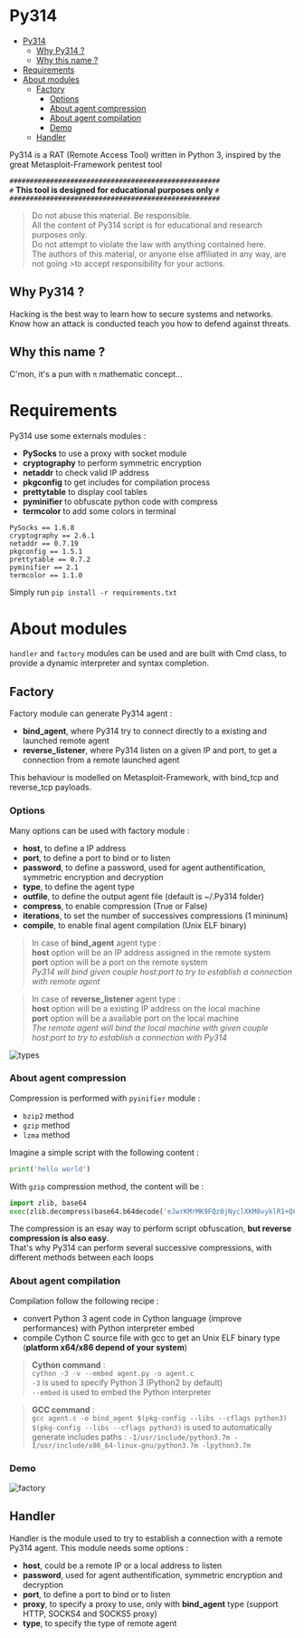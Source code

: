 # Py314

- [Py314](#py314)
  - [Why Py314 ?](#why-py314)
  - [Why this name ?](#why-this-name)
- [Requirements](#requirements)
- [About modules](#about-modules)
  - [Factory](#factory)
    - [Options](#options)
    - [About agent compression](#about-agent-compression)
    - [About agent compilation](#about-agent-compilation)
    - [Demo](#demo)
  - [Handler](#handler)

Py314 is a RAT (Remote Access Tool) written in Python 3, inspired by the great Metasploit-Framework pentest tool


`####################################################`  
`#` **This tool is designed for educational purposes only** `#`  
`####################################################`

>Do not abuse this material. Be responsible.  
>All the content of Py314 script is for educational and research purposes only.  
>Do not attempt to violate the law with anything contained here.  
>The authors of this material, or anyone else affiliated in any way, are not going >to accept responsibility for your actions.  


## Why Py314 ?

Hacking is the best way to learn how to secure systems and networks.  
Know how an attack is conducted teach you how to defend against threats.

## Why this name ? 

C'mon, it's a pun with `π` mathematic concept...


# Requirements

Py314 use some externals modules :  
- **PySocks** to use a proxy with socket module
- **cryptography** to perform symmetric encryption
- **netaddr** to check valid IP address
- **pkgconfig** to get includes for compilation process
- **prettytable** to display cool tables
- **pyminifier** to obfuscate python code with compress
- **termcolor** to add some colors in terminal

```
PySocks == 1.6.8
cryptography == 2.6.1
netaddr == 0.7.19
pkgconfig == 1.5.1
prettytable == 0.7.2
pyminifier == 2.1
termcolor == 1.1.0
```

Simply run `pip install -r requirements.txt`

# About modules

`handler` and `factory` modules can be used and are built with Cmd class, to provide a dynamic interpreter and syntax completion.

## Factory

Factory module can generate Py314 agent : 
- **bind_agent**, where Py314 try to connect directly to a existing and launched remote agent
- **reverse_listener**, where Py314 listen on a given IP and port, to get a connection from a remote launched agent

This behaviour is modelled on Metasploit-Framework, with bind_tcp and reverse_tcp payloads.


### Options

Many options can be used with factory module : 
- **host**, to define a IP address
- **port**, to define a port to bind or to listen
- **password**, to define a password, used for agent authentification, symmetric encryption and decryption
- **type**, to define the agent type
- **outfile**, to define the output agent file (default is ~/.Py314 folder)
- **compress**, to enable compression (True or False)
- **iterations**, to set the number of successives compressions (1 mininum)
- **compile**, to enable final agent compilation (Unix ELF binary)

>In case of **bind_agent** agent type :  
**host** option will be an IP address assigned in the remote system  
**port** option will be a port on the remote system  
*Py314 will bind given couple host:port to try to establish a connection with remote agent*

>In case of **reverse_listener** agent type :   
**host** option will be a existing IP address on the local machine  
**port** option will be a available port on the local machine  
*The remote agent will bind the local machine with given couple host:port to try to establish a connection with Py314*

![types](https://user-images.githubusercontent.com/52102633/71740851-f573e380-2e22-11ea-8e28-3fafc3c6e4d8.png)


### About agent compression

Compression is performed with `pyinifier` module :  
- `bzip2` method
- `gzip` method
- `lzma` method

Imagine a simple script with the following content : 
```py
print('hello world')
```

With `gzip` compression method, the content will be : 
```py
import zlib, base64
exec(zlib.decompress(base64.b64decode('eJwrKMrMK9FQz0jNyclXKM8vyklR1+QCAFYWBzM=')))
```

The compression is an esay way to perform script obfuscation, **but reverse compression is also easy**.  
That's why Py314 can perform several successive compressions, with different methods between each loops

### About agent compilation

Compilation follow the following recipe : 
- convert Python 3 agent code in Cython language (improve performances) with Python interpreter embed
- compile Cython C source file with gcc to get an Unix ELF binary type (**platform x64/x86 depend of your system**)

>**Cython command** :  
`cython -3 -v --embed agent.py -o agent.c`  
`-3` is used to specify Python 3 (Python2 by default)  
`--embed` is used to embed the Python interpreter

>**GCC command** :  
`gcc agent.c -o bind_agent $(pkg-config --libs --cflags python3)`  
`$(pkg-config --libs --cflags python3)` is used to automatically generate includes paths : `-I/usr/include/python3.7m -I/usr/include/x86_64-linux-gnu/python3.7m -lpython3.7m`


### Demo

![factory](https://user-images.githubusercontent.com/52102633/71747085-57891480-2e34-11ea-922e-1b090635a670.gif)

## Handler

Handler is the module used to try to establish a connection with a remote Py314 agent. This module needs some options : 
- **host**, could be a remote IP or a local address to listen
- **password**, used for agent authentification, symmetric encryption and decryption
- **port**, to define a port to bind or to listen
- **proxy**, to specify a proxy to use, only with **bind_agent** type (support HTTP, SOCKS4 and SOCKS5 proxy)
- **type**, to specify the type of remote agent
